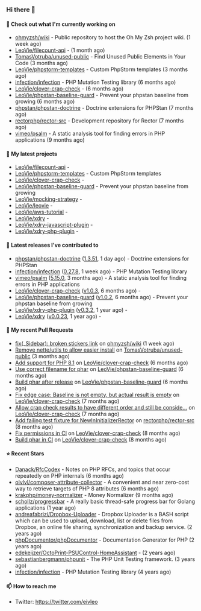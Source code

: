 ### Hi there 👋

#### 👷 Check out what I'm currently working on

- [ohmyzsh/wiki](https://github.com/ohmyzsh/wiki) - Public repository to host the Oh My Zsh project wiki. (1 week ago)
- [LeoVie/filecount-api](https://github.com/LeoVie/filecount-api) -  (1 month ago)
- [TomasVotruba/unused-public](https://github.com/TomasVotruba/unused-public) - Find Unused Public Elements in Your Code (3 months ago)
- [LeoVie/phpstorm-templates](https://github.com/LeoVie/phpstorm-templates) - Custom PhpStorm templates (3 months ago)
- [infection/infection](https://github.com/infection/infection) - PHP Mutation Testing library (6 months ago)
- [LeoVie/clover-crap-check](https://github.com/LeoVie/clover-crap-check) -  (6 months ago)
- [LeoVie/phpstan-baseline-guard](https://github.com/LeoVie/phpstan-baseline-guard) - Prevent your phpstan baseline from growing (6 months ago)
- [phpstan/phpstan-doctrine](https://github.com/phpstan/phpstan-doctrine) - Doctrine extensions for PHPStan (7 months ago)
- [rectorphp/rector-src](https://github.com/rectorphp/rector-src) - Development repository for Rector (7 months ago)
- [vimeo/psalm](https://github.com/vimeo/psalm) - A static analysis tool for finding errors in PHP applications (9 months ago)

#### 🌱 My latest projects

- [LeoVie/filecount-api](https://github.com/LeoVie/filecount-api) - 
- [LeoVie/phpstorm-templates](https://github.com/LeoVie/phpstorm-templates) - Custom PhpStorm templates
- [LeoVie/clover-crap-check](https://github.com/LeoVie/clover-crap-check) - 
- [LeoVie/phpstan-baseline-guard](https://github.com/LeoVie/phpstan-baseline-guard) - Prevent your phpstan baseline from growing
- [LeoVie/mocking-strategy](https://github.com/LeoVie/mocking-strategy) - 
- [LeoVie/leovie](https://github.com/LeoVie/leovie) - 
- [LeoVie/aws-tutorial](https://github.com/LeoVie/aws-tutorial) - 
- [LeoVie/xdry](https://github.com/LeoVie/xdry) - 
- [LeoVie/xdry-javascript-plugin](https://github.com/LeoVie/xdry-javascript-plugin) - 
- [LeoVie/xdry-php-plugin](https://github.com/LeoVie/xdry-php-plugin) - 

#### 🔭 Latest releases I've contributed to

- [phpstan/phpstan-doctrine](https://github.com/phpstan/phpstan-doctrine) ([1.3.51](https://github.com/phpstan/phpstan-doctrine/releases/tag/1.3.51), 1 day ago) - Doctrine extensions for PHPStan
- [infection/infection](https://github.com/infection/infection) ([0.27.8](https://github.com/infection/infection/releases/tag/0.27.8), 1 week ago) - PHP Mutation Testing library
- [vimeo/psalm](https://github.com/vimeo/psalm) ([5.15.0](https://github.com/vimeo/psalm/releases/tag/5.15.0), 3 months ago) - A static analysis tool for finding errors in PHP applications
- [LeoVie/clover-crap-check](https://github.com/LeoVie/clover-crap-check) ([v1.0.3](https://github.com/LeoVie/clover-crap-check/releases/tag/v1.0.3), 6 months ago) - 
- [LeoVie/phpstan-baseline-guard](https://github.com/LeoVie/phpstan-baseline-guard) ([v1.0.2](https://github.com/LeoVie/phpstan-baseline-guard/releases/tag/v1.0.2), 6 months ago) - Prevent your phpstan baseline from growing
- [LeoVie/xdry-php-plugin](https://github.com/LeoVie/xdry-php-plugin) ([v0.3.2](https://github.com/LeoVie/xdry-php-plugin/releases/tag/v0.3.2), 1 year ago) - 
- [LeoVie/xdry](https://github.com/LeoVie/xdry) ([v0.0.23](https://github.com/LeoVie/xdry/releases/tag/v0.0.23), 1 year ago) - 

#### 🔨 My recent Pull Requests

- [fix(_Sidebar): broken stickers link](https://github.com/ohmyzsh/wiki/pull/43) on [ohmyzsh/wiki](https://github.com/ohmyzsh/wiki) (1 week ago)
- [Remove nette/utils to allow easier install](https://github.com/TomasVotruba/unused-public/pull/87) on [TomasVotruba/unused-public](https://github.com/TomasVotruba/unused-public) (3 months ago)
- [Add support for PHP 8.1](https://github.com/LeoVie/clover-crap-check/pull/10) on [LeoVie/clover-crap-check](https://github.com/LeoVie/clover-crap-check) (6 months ago)
- [Use correct filename for phar](https://github.com/LeoVie/phpstan-baseline-guard/pull/12) on [LeoVie/phpstan-baseline-guard](https://github.com/LeoVie/phpstan-baseline-guard) (6 months ago)
- [Build phar after release](https://github.com/LeoVie/phpstan-baseline-guard/pull/11) on [LeoVie/phpstan-baseline-guard](https://github.com/LeoVie/phpstan-baseline-guard) (6 months ago)
- [Fix edge case: Baseline is not empty, but actual result is empty](https://github.com/LeoVie/clover-crap-check/pull/9) on [LeoVie/clover-crap-check](https://github.com/LeoVie/clover-crap-check) (7 months ago)
- [Allow crap check results to have different order and still be conside…](https://github.com/LeoVie/clover-crap-check/pull/8) on [LeoVie/clover-crap-check](https://github.com/LeoVie/clover-crap-check) (7 months ago)
- [Add failing test fixture for NewInInitializerRector](https://github.com/rectorphp/rector-src/pull/3516) on [rectorphp/rector-src](https://github.com/rectorphp/rector-src) (8 months ago)
- [Fix permissions in CI](https://github.com/LeoVie/clover-crap-check/pull/7) on [LeoVie/clover-crap-check](https://github.com/LeoVie/clover-crap-check) (8 months ago)
- [Build phar in CI](https://github.com/LeoVie/clover-crap-check/pull/6) on [LeoVie/clover-crap-check](https://github.com/LeoVie/clover-crap-check) (8 months ago)

#### ⭐ Recent Stars

- [Danack/RfcCodex](https://github.com/Danack/RfcCodex) - Notes on PHP RFCs, and topics that occur repeatedly on PHP internals (6 months ago)
- [olvlvl/composer-attribute-collector](https://github.com/olvlvl/composer-attribute-collector) - A convenient and near zero-cost way to retrieve targets of PHP 8 attributes (6 months ago)
- [krakphp/money-normalizer](https://github.com/krakphp/money-normalizer) - Money Normalizer (9 months ago)
- [schollz/progressbar](https://github.com/schollz/progressbar) - A really basic thread-safe progress bar for Golang applications (1 year ago)
- [andreafabrizi/Dropbox-Uploader](https://github.com/andreafabrizi/Dropbox-Uploader) - Dropbox Uploader is a BASH script which can be used to upload, download, list or delete files from Dropbox, an online file sharing, synchronization and backup service. (2 years ago)
- [phpDocumentor/phpDocumentor](https://github.com/phpDocumentor/phpDocumentor) - Documentation Generator for PHP  (2 years ago)
- [edekeijzer/OctoPrint-PSUControl-HomeAssistant](https://github.com/edekeijzer/OctoPrint-PSUControl-HomeAssistant) -  (2 years ago)
- [sebastianbergmann/phpunit](https://github.com/sebastianbergmann/phpunit) - The PHP Unit Testing framework. (3 years ago)
- [infection/infection](https://github.com/infection/infection) - PHP Mutation Testing library (4 years ago)

#### 📫 How to reach me

- Twitter: https://twitter.com/eivleo
